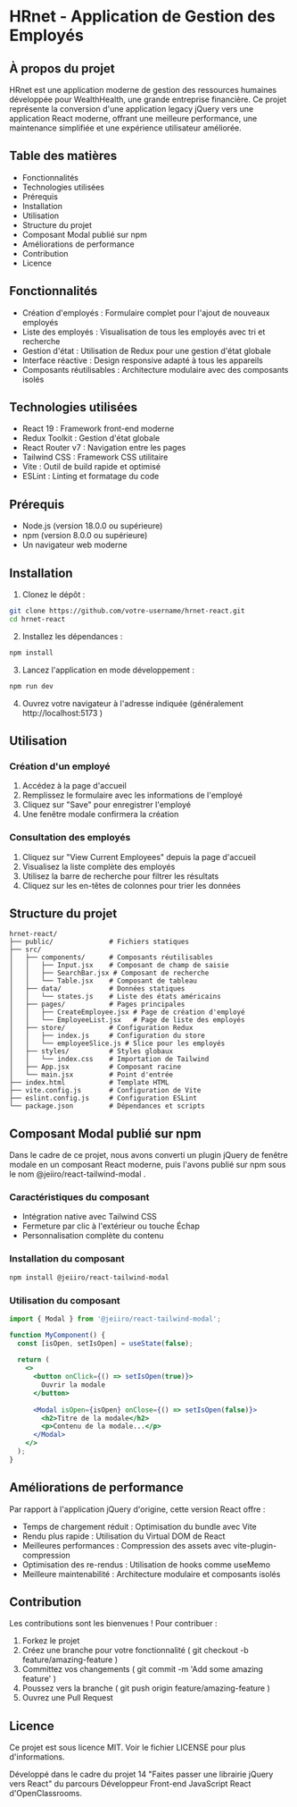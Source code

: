 # HRnet - Application de Gestion des Employés
## À propos du projet
HRnet est une application moderne de gestion des ressources humaines développée pour WealthHealth, une grande entreprise financière. Ce projet représente la conversion d'une application legacy jQuery vers une application React moderne, offrant une meilleure performance, une maintenance simplifiée et une expérience utilisateur améliorée.

## Table des matières
- Fonctionnalités
- Technologies utilisées
- Prérequis
- Installation
- Utilisation
- Structure du projet
- Composant Modal publié sur npm
- Améliorations de performance
- Contribution
- Licence
## Fonctionnalités
- Création d'employés : Formulaire complet pour l'ajout de nouveaux employés
- Liste des employés : Visualisation de tous les employés avec tri et recherche
- Gestion d'état : Utilisation de Redux pour une gestion d'état globale
- Interface réactive : Design responsive adapté à tous les appareils
- Composants réutilisables : Architecture modulaire avec des composants isolés
## Technologies utilisées
- React 19 : Framework front-end moderne
- Redux Toolkit : Gestion d'état globale
- React Router v7 : Navigation entre les pages
- Tailwind CSS : Framework CSS utilitaire
- Vite : Outil de build rapide et optimisé
- ESLint : Linting et formatage du code
## Prérequis
- Node.js (version 18.0.0 ou supérieure)
- npm (version 8.0.0 ou supérieure)
- Un navigateur web moderne
## Installation
1. Clonez le dépôt :
```bash
git clone https://github.com/votre-username/hrnet-react.git
cd hrnet-react
 ```

2. Installez les dépendances :
```bash
npm install
 ```

3. Lancez l'application en mode développement :
```bash
npm run dev
 ```

4. Ouvrez votre navigateur à l'adresse indiquée (généralement http://localhost:5173 )
## Utilisation
### Création d'un employé
1. Accédez à la page d'accueil
2. Remplissez le formulaire avec les informations de l'employé
3. Cliquez sur "Save" pour enregistrer l'employé
4. Une fenêtre modale confirmera la création
### Consultation des employés
1. Cliquez sur "View Current Employees" depuis la page d'accueil
2. Visualisez la liste complète des employés
3. Utilisez la barre de recherche pour filtrer les résultats
4. Cliquez sur les en-têtes de colonnes pour trier les données
## Structure du projet
```plaintext
hrnet-react/
├── public/              # Fichiers statiques
├── src/
│   ├── components/      # Composants réutilisables
│   │   ├── Input.jsx    # Composant de champ de saisie
│   │   ├── SearchBar.jsx # Composant de recherche
│   │   └── Table.jsx    # Composant de tableau
│   ├── data/            # Données statiques
│   │   └── states.js    # Liste des états américains
│   ├── pages/           # Pages principales
│   │   ├── CreateEmployee.jsx # Page de création d'employé
│   │   └── EmployeeList.jsx   # Page de liste des employés
│   ├── store/           # Configuration Redux
│   │   ├── index.js     # Configuration du store
│   │   └── employeeSlice.js # Slice pour les employés
│   ├── styles/          # Styles globaux
│   │   └── index.css    # Importation de Tailwind
│   ├── App.jsx          # Composant racine
│   └── main.jsx         # Point d'entrée
├── index.html           # Template HTML
├── vite.config.js       # Configuration de Vite
├── eslint.config.js     # Configuration ESLint
└── package.json         # Dépendances et scripts
 ```

## Composant Modal publié sur npm
Dans le cadre de ce projet, nous avons converti un plugin jQuery de fenêtre modale en un composant React moderne, puis l'avons publié sur npm sous le nom @jeiiro/react-tailwind-modal .

### Caractéristiques du composant
- Intégration native avec Tailwind CSS
- Fermeture par clic à l'extérieur ou touche Échap
- Personnalisation complète du contenu
### Installation du composant
```bash
npm install @jeiiro/react-tailwind-modal
 ```

### Utilisation du composant
```jsx
import { Modal } from '@jeiiro/react-tailwind-modal';

function MyComponent() {
  const [isOpen, setIsOpen] = useState(false);
  
  return (
    <>
      <button onClick={() => setIsOpen(true)}>
        Ouvrir la modale
      </button>
      
      <Modal isOpen={isOpen} onClose={() => setIsOpen(false)}>
        <h2>Titre de la modale</h2>
        <p>Contenu de la modale...</p>
      </Modal>
    </>
  );
}
 ```

## Améliorations de performance
Par rapport à l'application jQuery d'origine, cette version React offre :

- Temps de chargement réduit : Optimisation du bundle avec Vite
- Rendu plus rapide : Utilisation du Virtual DOM de React
- Meilleures performances : Compression des assets avec vite-plugin-compression
- Optimisation des re-rendus : Utilisation de hooks comme useMemo
- Meilleure maintenabilité : Architecture modulaire et composants isolés
## Contribution
Les contributions sont les bienvenues ! Pour contribuer :

1. Forkez le projet
2. Créez une branche pour votre fonctionnalité ( git checkout -b feature/amazing-feature )
3. Committez vos changements ( git commit -m 'Add some amazing feature' )
4. Poussez vers la branche ( git push origin feature/amazing-feature )
5. Ouvrez une Pull Request
## Licence
Ce projet est sous licence MIT. Voir le fichier LICENSE pour plus d'informations.

Développé dans le cadre du projet 14 "Faites passer une librairie jQuery vers React" du parcours Développeur Front-end JavaScript React d'OpenClassrooms.